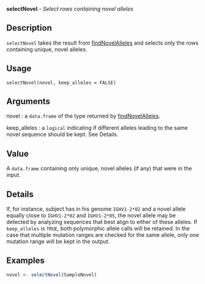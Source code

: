 **selectNovel** - *Select rows containing novel alleles*

Description
--------------------

`selectNovel` takes the result from [findNovelAlleles](findNovelAlleles.md) and
selects only the rows containing unique, novel alleles.


Usage
--------------------
```
selectNovel(novel, keep_alleles = FALSE)
```

Arguments
-------------------

novel
:   a `data.frame` of the type returned by
[findNovelAlleles](findNovelAlleles.md).

keep_alleles
:   a `logical` indicating if different alleles
leading to the same novel sequence should be kept.
See Details.




Value
-------------------

A `data.frame` containing only unique, novel alleles (if any)
that were in the input.


Details
-------------------

If, for instance, subject has in his genome `IGHV1-2*02` and a novel 
allele equally close to `IGHV1-2*02` and `IGHV1-2*05`, the novel allele may be
detected by analyzing sequences that best align to either of these alleles.
If `keep_alleles` is `TRUE`, both polymorphic allele calls will
be retained. In the case that multiple mutation ranges are checked for the
same allele, only one mutation range will be kept in the output.



Examples
-------------------

```R
novel <- selectNovel(SampleNovel)
```








